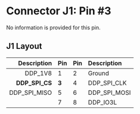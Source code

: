 # Connector J1: Pin #3

No information is provided for this pin.

## J1 Layout

| Description | Pin | Pin | Description |
|------------:|-----|-----|:------------|
|     DDP_1V8 |  1  |  2  | Ground      |
|  **DDP_SPI_CS** |  **3**  |  4  | DDP_SPI_CLK |
|DDP_SPI_MISO |  5  |  6  | DDP_SPI_MOSI|
|             |  7  |  8  | DDP_IO3L    |
